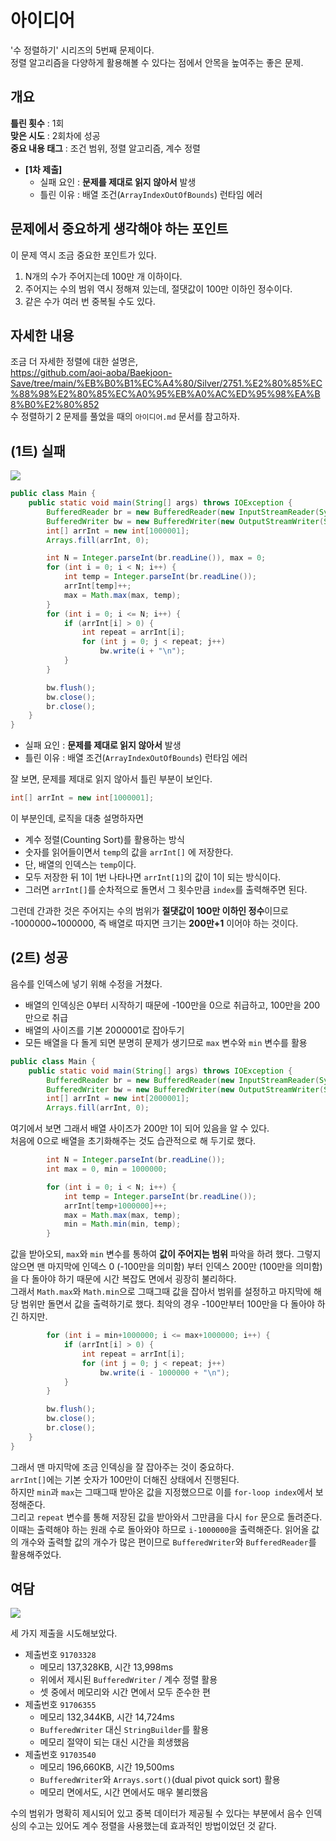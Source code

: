 # 아이디어
'수 정렬하기' 시리즈의 5번째 문제이다.   
정렬 알고리즘을 다양하게 활용해볼 수 있다는 점에서 안목을 높여주는 좋은 문제.

## 개요
**틀린 횟수** : 1회   
**맞은 시도** : 2회차에 성공   
**중요 내용 태그** : 조건 범위, 정렬 알고리즘, 계수 정렬

- **[1차 제출]**
	- 실패 요인 : **문제를 제대로 읽지 않아서** 발생
	- 틀린 이유 : 배열 조건(`ArrayIndexOutOfBounds`) 런타임 에러

## 문제에서 중요하게 생각해야 하는 포인트
이 문제 역시 조금 중요한 포인트가 있다.
1. N개의 수가 주어지는데 100만 개 이하이다.
2. 주어지는 수의 범위 역시 정해져 있는데, 절댓값이 100만 이하인 정수이다.
3. 같은 수가 여러 번 중복될 수도 있다.

## 자세한 내용
조금 더 자세한 정렬에 대한 설명은,   
https://github.com/aoi-aoba/Baekjoon-Save/tree/main/%EB%B0%B1%EC%A4%80/Silver/2751.%E2%80%85%EC%88%98%E2%80%85%EC%A0%95%EB%A0%AC%ED%95%98%EA%B8%B0%E2%80%852   
수 정렬하기 2 문제를 풀었을 때의 `아이디어.md` 문서를 참고하자.

## (1트) 실패
![](https://velog.velcdn.com/images/aoi-aoba/post/38d294c4-5f34-4dba-bcb0-0435753cac33/image.png)


```JAVA
public class Main {
    public static void main(String[] args) throws IOException {
        BufferedReader br = new BufferedReader(new InputStreamReader(System.in));
        BufferedWriter bw = new BufferedWriter(new OutputStreamWriter(System.out));
        int[] arrInt = new int[1000001];
        Arrays.fill(arrInt, 0);

        int N = Integer.parseInt(br.readLine()), max = 0;
        for (int i = 0; i < N; i++) {
            int temp = Integer.parseInt(br.readLine());
            arrInt[temp]++;
            max = Math.max(max, temp);
        }
        for (int i = 0; i <= N; i++) {
            if (arrInt[i] > 0) {
                int repeat = arrInt[i];
                for (int j = 0; j < repeat; j++)
                    bw.write(i + "\n");
            }
        }

        bw.flush();
        bw.close();
        br.close();
    }
}
```

- 실패 요인 : **문제를 제대로 읽지 않아서** 발생
- 틀린 이유 : 배열 조건(`ArrayIndexOutOfBounds`) 런타임 에러

잘 보면, 문제를 제대로 읽지 않아서 틀린 부분이 보인다.   
```JAVA
int[] arrInt = new int[1000001];
```
이 부분인데, 로직을 대충 설명하자면
- 계수 정렬(Counting Sort)를 활용하는 방식
- 숫자를 읽어들이면서 `temp`의 값을 `arrInt[]` 에 저장한다.
- 단, 배열의 인덱스는 `temp`이다.
- 모두 저장한 뒤 1이 1번 나타나면 `arrInt[1]`의 값이 1이 되는 방식이다.
- 그러면 `arrInt[]`를 순차적으로 돌면서 그 횟수만큼 `index`를 출력해주면 된다.

그런데 간과한 것은 주어지는 수의 범위가 **절댓값이 100만 이하인 정수**&ZeroWidthSpace;이므로 -1000000~1000000, 즉 배열로 따지면 크기는 **200만+1** 이어야 하는 것이다.

## (2트) 성공
음수를 인덱스에 넣기 위해 수정을 거쳤다.
- 배열의 인덱싱은 0부터 시작하기 때문에 -100만을 0으로 취급하고, 100만을 200만으로 취급
- 배열의 사이즈를 기본 2000001로 잡아두기
- 모든 배열을 다 돌게 되면 분명히 문제가 생기므로 `max` 변수와 `min` 변수를 활용

```JAVA
public class Main {
    public static void main(String[] args) throws IOException {
        BufferedReader br = new BufferedReader(new InputStreamReader(System.in));
        BufferedWriter bw = new BufferedWriter(new OutputStreamWriter(System.out));
        int[] arrInt = new int[2000001];
        Arrays.fill(arrInt, 0);
```
여기에서 보면 그래서 배열 사이즈가 200만 1이 되어 있음을 알 수 있다.   
처음에 0으로 배열을 초기화해주는 것도 습관적으로 해 두기로 했다.

```JAVA
        int N = Integer.parseInt(br.readLine());
        int max = 0, min = 1000000;

        for (int i = 0; i < N; i++) {
            int temp = Integer.parseInt(br.readLine());
            arrInt[temp+1000000]++;
            max = Math.max(max, temp);
            min = Math.min(min, temp);
        }
```
값을 받아오되, `max`와 `min` 변수를 통하여 **값이 주어지는 범위** 파악을 하려 했다.
그렇지 않으면 맨 마지막에 인덱스 0 (-100만을 의미함) 부터 인덱스 200만 (100만을 의미함)을 다 돌아야 하기 때문에 시간 복잡도 면에서 굉장히 불리하다.   
그래서 `Math.max`와 `Math.min`으로 그때그때 값을 잡아서 범위를 설정하고 마지막에 해당 범위만 돌면서 값을 출력하기로 했다. 최악의 경우 -100만부터 100만을 다 돌아야 하긴 하지만.

```JAVA
        for (int i = min+1000000; i <= max+1000000; i++) {
            if (arrInt[i] > 0) {
                int repeat = arrInt[i];
                for (int j = 0; j < repeat; j++)
                    bw.write(i - 1000000 + "\n");
            }
        }

        bw.flush();
        bw.close();
        br.close();
    }
}
```
그래서 맨 마지막에 조금 인덱싱을 잘 잡아주는 것이 중요하다.   
`arrInt[]`에는 기본 숫자가 100만이 더해진 상태에서 진행된다.   
하지만 `min`과 `max`는 그때그때 받아온 값을 지정했으므로 이를 `for-loop index`에서 보정해준다.   
그리고 `repeat` 변수를 통해 저장된 값을 받아와서 그만큼을 다시 `for` 문으로 돌려준다.   
이때는 출력해야 하는 원래 수로 돌아와야 하므로 `i-1000000`을 출력해준다.
읽어올 값의 개수와 출력할 값의 개수가 많은 편이므로 `BufferedWriter`와 `BufferedReader`를 활용해주었다.


## 여담
![](https://velog.velcdn.com/images/aoi-aoba/post/a5637fce-e0b2-441a-9ae7-178fe80d0bcd/image.png)

세 가지 제출을 시도해보았다.
- 제출번호 `91703328`
	- 메모리 137,328KB, 시간 13,998ms
   	- 위에서 제시된 `BufferedWriter` / 계수 정렬 활용
   	- 셋 중에서 메모리와 시간 면에서 모두 준수한 편
- 제출번호 `91706355`
	- 메모리 132,344KB, 시간 14,724ms
   	- `BufferedWriter` 대신 `StringBuilder`를 활용
   	- 메모리 절약이 되는 대신 시간을 희생했음
- 제출번호 `91703540`
	- 메모리 196,660KB, 시간 19,500ms
   	- `BufferedWriter`와 `Arrays.sort()`(dual pivot quick sort) 활용
   	- 메모리 면에서도, 시간 면에서도 매우 불리했음

수의 범위가 명확히 제시되어 있고 중복 데이터가 제공될 수 있다는 부분에서 음수 인덱싱의 수고는 있어도 계수 정렬을 사용했는데 효과적인 방법이었던 것 같다.
